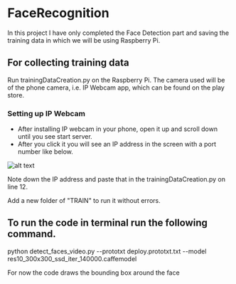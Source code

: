 # FaceRecognition

In this project I have only completed the Face Detection part and saving the training data in which we will be using Raspberry Pi.

## For collecting training data
Run trainingDataCreation.py on the Raspberry Pi.
The camera used will be of the phone camera, i.e. IP Webcam app, which can be found on the play store.

### Setting up IP Webcam
- After installing IP webcam in your phone, open it up and scroll down until you see start server.
- After you click it you will see an IP address in the screen with a port number like below.

![alt text](https://i1.wp.com/thecodacus.com/wp-content/uploads/2017/07/IP-webcam-android-3.png)


Note down the IP address and paste that in the trainingDataCreation.py on line 12.

Add a new folder of "TRAIN" to run it without errors.



## To run the code in terminal run the following command.

python detect_faces_video.py --prototxt deploy.prototxt.txt --model res10_300x300_ssd_iter_140000.caffemodel


For now the code draws the bounding box around the face
